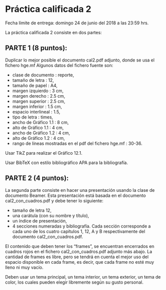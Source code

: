 Práctica calificada 2
===
Fecha límite de entrega:  domingo 24 de junio del 2018 a las 23:59 hrs.

La práctica calificada 2 consiste en dos partes:

## PARTE 1 (8 puntos):
Duplicar lo mejor posible el documento cal2.pdf adjunto, donde se usa el fichero hge.mf
Algunos datos del fichero fuente son:

* clase de documento : reporte,
* tamaño de letra : 12,
* tamaño de papel : A4,
* margen izquierdo : 3 cm,
* margen derecho : 2.5 cm,
* margen superior : 2.5 cm,
* margen inferior : 1.5 cm,
* espacio interlineal : 1.5,
* tipo de letra : times,
* ancho de Gráfico 1.1 :  8 cm,
* alto de Gráfico 1.1 : 4 cm,
* ancho de Gráfico 1.2 : 4 cm,
* alto de Gráfico 1.2 : 4 cm,
* rango de líneas mostradas en el pdf del fichero hge.mf : 30-36.

Usar TikZ  para realizar el Gráfico 12.1.

Usar BibTeX  con estilo bibliográfico APA para la bibliografía.

## PARTE 2 (4 puntos):
La segunda parte consiste en hacer una presentación usando la clase de documento Beamer. Esta presentación está basada en el documento cal2_con_cuadros.pdf y debe tener lo siguiente:

* tamaño de letra 12,
* una carátula (con su nombre y título),
* un índice de presentación,
* 4 secciones numeradas y bibliografía. Cada sección corresponde a cada uno de los cuatro capítulos 1, 12, A y B respectivamente del documento cal2_con_cuadros.pdf.

El contenido que deben tener los “frames”, se encuentran encerrados en cuadros rojos en el fichero  cal2_con_cuadros.pdf adjunto más abajo. La cantidad de frames es libre, pero se tendrá en cuenta el mejor uso del espacio disponible en cada frame, es decir, que cada frame no esté muy lleno ni muy vacío.

Deben usar un tema principal, un tema interior, un tema exterior, un tema de color, los cuales pueden elegir libremente según su gusto personal.